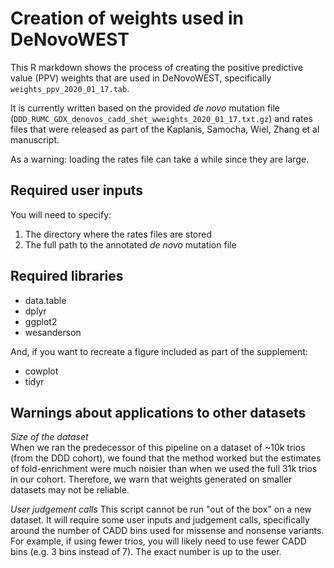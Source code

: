 # Creation of weights used in DeNovoWEST  

This R markdown shows the process of creating the positive predictive value (PPV) weights that are used in DeNovoWEST, specifically `weights_ppv_2020_01_17.tab`.  

It is currently written based on the provided _de novo_ mutation file (`DDD_RUMC_GDX_denovos_cadd_shet_wweights_2020_01_17.txt.gz`) and rates files that were released as part of the Kaplanis, Samocha, Wiel, Zhang et al manuscript.   

As a warning: loading the rates file can take a while since they are large.

## Required user inputs  

You will need to specify:
1. The directory where the rates files are stored   
2. The full path to the annotated _de novo_ mutation file  

## Required libraries  

* data.table  
* dplyr  
* ggplot2  
* wesanderson  

And, if you want to recreate a figure included as part of the supplement:
* cowplot  
* tidyr  

## Warnings about applications to other datasets  

*Size of the dataset*  
When we ran the predecessor of this pipeline on a dataset of ~10k trios (from the DDD cohort), we found that the method worked but the estimates of fold-enrichment were much noisier than when we used the full 31k trios in our cohort. Therefore, we warn that weights generated on smaller datasets may not be reliable.	  

*User judgement calls*
This script cannot be run "out of the box" on a new dataset. It will require some user inputs and judgement calls, specifically around the number of CADD bins used for missense and nonsense variants. For example, if using fewer trios, you will likely need to use fewer CADD bins (e.g. 3 bins instead of 7). The exact number is up to the user.  